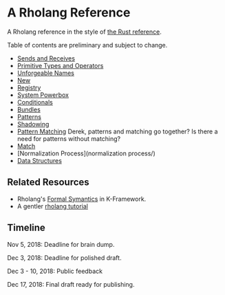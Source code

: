 # A Rholang Reference

A Rholang reference in the style of [the Rust reference](https://doc.rust-lang.org/stable/reference/).

Table of contents are preliminary and subject to change.

* [Sends and Receives](sends_and_receives/)
* [Primitive Types and Operators](primitives/)
* [Unforgeable Names](unforgeable_names/)
* [New](new/)
* [Registry](registry/)
* [System Powerbox](system_powerbox/)
* [Conditionals](conditionals/)
* [Bundles](bundles/)
* [Patterns](patterns/)
* [Shadowing](shadowing/)
* [Pattern Matching](pattern_matching/) Derek, patterns and matching go together? Is there a need for patterns without matching?
* [Match](match/)
* [Normalization Process](normalization process/)
* [Data Structures](data_structures/)

## Related Resources
* Rholang's [Formal Symantics](https://github.com/rchain/rchain/tree/dev/rholang/src/main/k/rholang) in K-Framework.
* A gentler [rholang tutorial](https://github.com/JoshOrndorff/LearnRholangByExample)

## Timeline

Nov 5, 2018: Deadline for brain dump.

Dec 3, 2018: Deadline for polished draft.

Dec 3 - 10, 2018: Public feedback

Dec 17, 2018: Final draft ready for publishing.
